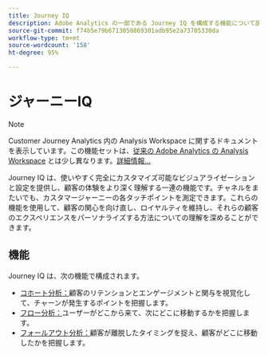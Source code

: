 ```yaml
---
title: Journey IQ
description: Adobe Analytics の一部である Journey IQ を構成する機能について説明します。
source-git-commit: f74b5e79b6713050869301adb95e2a73705330da
workflow-type: tm+mt
source-wordcount: '158'
ht-degree: 95%

---
```



# ジャーニーIQ

>[!NOTE]
>
>Customer Journey Analytics 内の Analysis Workspace に関するドキュメントを表示しています。この機能セットは、[従来の Adobe Analytics の Analysis Workspace](https://experienceleague.adobe.com/docs/analytics/analyze/analysis-workspace/home.html) とは少し異なります。[詳細情報...](/help/getting-started/cja-aa.md)

Journey IQ は、使いやすく完全にカスタマイズ可能なビジュアライゼーションと設定を提供し、顧客の体験をより深く理解する一連の機能です。チャネルをまたいでも、カスタマージャーニーの各タッチポイントを測定できます。これらの機能を使用して、顧客の関心を向け直し、ロイヤルティを維持し、それらの顧客のエクスペリエンスをパーソナライズする方法についての理解を深めることができます。

## 機能

Journey IQ は、次の機能で構成されます。

* [ コホート分析：](visualizations/cohort-table/cohort-analysis.md)顧客のリテンションとエンゲージメントと関与を視覚化して、チャーンが発生するポイントを把握します。
* [フロー分析：](visualizations/c-flow/flow.md)ユーザーがどこから来て、次にどこに移動するかを把握します。
* [フォールアウト分析：](visualizations/fallout/fallout-flow.md)顧客が離脱したタイミングを捉え、顧客がどこに移動したかを把握します。

